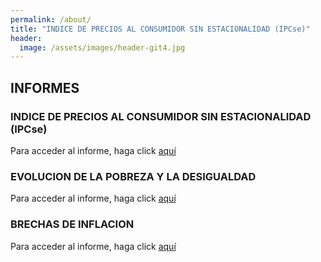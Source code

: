 ```yaml
---
permalink: /about/
title: "INDICE DE PRECIOS AL CONSUMIDOR SIN ESTACIONALIDAD (IPCse)"
header:
  image: /assets/images/header-git4.jpg
---
```


## INFORMES


### INDICE DE PRECIOS AL CONSUMIDOR SIN ESTACIONALIDAD (IPCse)

Para acceder al informe, haga click [aquí](https://mrozada.github.io/ipcse/) <br>

### EVOLUCION DE LA POBREZA Y LA DESIGUALDAD

Para acceder al informe, haga click [aquí](https://mrozada.github.io/pobreza/) <br>

### BRECHAS DE INFLACION

Para acceder al informe, haga click [aquí](https://mrozada.github.io/inflacion/) <br>

